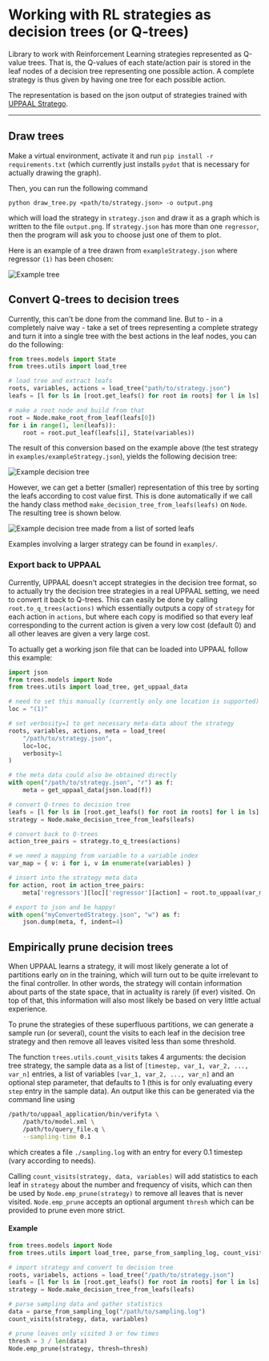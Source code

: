 # Working with RL strategies as decision trees (or Q-trees)

Library to work with Reinforcement Learning strategies represented as Q-value
trees. That is, the Q-values of each state/action pair is stored in the leaf
nodes of a decision tree representing one possible action. A complete strategy
is thus given by having one tree for each possible action.

The representation is based on the json output of strategies trained with
 [UPPAAL Stratego](https://people.cs.aau.dk/~marius/stratego/).

---

## Draw trees

Make a virtual environment, activate it and run `pip install -r
requirements.txt` (which currently just installs `pydot` that is necessary for
actually drawing the graph).

Then, you can run the following command

```
python draw_tree.py <path/to/strategy.json> -o output.png
```

which will load the strategy in `strategy.json` and draw it as a graph which is
written to the file `output.png`. If `strategy.json` has more than one
`regressor`, then the program will ask you to choose just one of them to plot.

Here is an example of a tree drawn from `exampleStrategy.json` where regressor
`(1)` has been chosen:

![Example tree]( ./examples/exampleQTree.png )

## Convert Q-trees to decision trees

Currently, this can't be done from the command line. But to - in a completely
naive way - take a set of trees representing a complete strategy and turn it
into a single tree with the best actions in the leaf nodes, you can do the
following:

```python
from trees.models import State
from trees.utils import load_tree

# load tree and extract leafs
roots, variables, actions = load_tree("path/to/strategy.json")
leafs = [l for ls in [root.get_leafs() for root in roots] for l in ls]

# make a root node and build from that
root = Node.make_root_from_leaf(leafs[0])
for i in range(1, len(leafs)):
    root = root.put_leaf(leafs[i], State(variables))
```

The result of this conversion based on the example above (the test strategy in
`examples/exampleStrategy.json`), yields the following decision tree:

![Example decision tree](./examples/exampleDecisionTree.png)

However, we can get a better (smaller) representation of this tree by sorting
the leafs according to cost value first. This is done automatically if we call
the handy class method `make_decision_tree_from_leafs(leafs)` on `Node`. The
resulting tree is shown below.

![Example decision tree made from a list of sorted leafs](./examples/exampleTreeSorted.png)

Examples involving a larger strategy can be found in `examples/`.

### Export back to UPPAAL

Currently, UPPAAL doesn't accept strategies in the decision tree format, so to
actually try the decision tree strategies in a real UPPAAL setting, we need to
convert it back to Q-trees. This can easily be done by calling 
`root.to_q_trees(actions)` which essentially outputs a copy of `strategy` for 
each action in `actions`, but where each copy is modified so that every leaf
corresponding to the current action is given a very low cost (default 0) and
all other leaves are given a very large cost.

To actually get a working json file that can be loaded into UPPAAL follow this
example:

```python
import json
from trees.models import Node
from trees.utils import load_tree, get_uppaal_data

# need to set this manually (currently only one location is supported)
loc = "(1)"

# set verbosity=1 to get necessary meta-data about the strategy
roots, variables, actions, meta = load_tree(
    "/path/to/strategy.json",
    loc=loc,
    verbosity=1
)

# the meta data could also be obtained directly
with open("/path/to/strategy.json", "r") as f:
    meta = get_uppaal_data(json.load(f))

# convert Q-trees to decision tree
leafs = [l for ls in [root.get_leafs() for root in roots] for l in ls]
strategy = Node.make_decision_tree_from_leafs(leafs)

# convert back to Q-trees
action_tree_pairs = strategy.to_q_trees(actions)

# we need a mapping from variable to a variable index
var_map = { v: i for i, v in enumerate(variables) }

# insert into the strategy meta data
for action, root in action_tree_pairs:
    meta['regressors'][loc]['regressor'][action] = root.to_uppaal(var_map)

# export to json and be happy!
with open("myConvertedStrategy.json", "w") as f:
    json.dump(meta, f, indent=4)
```

## Empirically prune decision trees

When UPPAAL learns a strategy, it will most likely generate a lot of partitions
early on in the training, which will turn out to be quite irrelevant to the
final controller. In other words, the strategy will contain information about
parts of the state space, that in actuality is rarely (if ever) visited. On top
of that, this information will also most likely be based on very little actual
experience.

To prune the strategies of these superfluous partitions, we can generate a
sample run (or several), count the visits to each leaf in the decision
tree strategy and then remove all leaves visited less than some threshold.

The function `trees.utils.count_visits` takes 4 arguments: the
decision tree strategy, the sample data as a list of 
`[timestep, var_1, var_2, ..., var_n]` entries, a list of variables `[var_1,
var_2, ..., var_n]` and an optional step parameter, that defaults to 1 (this is
for only evaluating every `step` entry in the sample data). An output like this
can be generated via the command line using

```sh
/path/to/uppaal_application/bin/verifyta \
    /path/to/model.xml \
    /path/to/query_file.q \
    --sampling-time 0.1
```

which creates a file `./sampling.log` with an entry for every 0.1 timestep (vary
according to needs).

Calling `count_visits(strategy, data, variables)` will add statistics to each
leaf in `strategy` about the number and frequency of visits, which can then be
used by `Node.emp_prune(strategy)` to remove all leaves that is never visited.
`Node.emp_prune` accepts an optional argument `thresh` which can be provided to
prune even more strict.

#### Example

```python
from trees.models import Node
from trees.utils import load_tree, parse_from_sampling_log, count_visits

# import strategy and convert to decision tree
roots, variabels, actions = load_tree("/path/to/strategy.json")
leafs = [l for ls in [root.get_leafs() for root in roots] for l in ls]
strategy = Node.make_decision_tree_from_leafs(leafs)

# parse sampling data and gather statistics
data = parse_from_sampling_log("/path/to/sampling.log")
count_visits(strategy, data, variables)

# prune leaves only visited 3 or few times
thresh = 3 / len(data)
Node.emp_prune(strategy, thresh=thresh)
```
